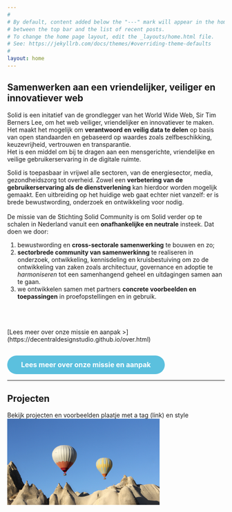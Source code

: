 ```yaml
---
#
# By default, content added below the "---" mark will appear in the home page
# between the top bar and the list of recent posts.
# To change the home page layout, edit the _layouts/home.html file.
# See: https://jekyllrb.com/docs/themes/#overriding-theme-defaults
#
layout: home
---
```



## Samenwerken aan een vriendelijker, veiliger en innovatiever web
Solid is een initatief van de grondlegger van het World Wide Web, Sir Tim Berners Lee, om het web veiliger, vriendelijker en innovatiever te maken. <br>
Het maakt het mogelijk om **verantwoord en veilig data te delen** op basis van open standaarden en gebaseerd op waardes zoals zelfbeschikking, keuzevrijheid, vertrouwen en transparantie. <br>
Het is een middel om bij te dragen aan een mensgerichte, vriendelijke en veilige gebruikerservaring in de digitale ruimte.

Solid is toepasbaar in vrijwel alle sectoren, van de energiesector, media, gezondheidszorg tot overheid. Zowel een **verbetering van de gebruikerservaring als de dienstverlening** kan hierdoor worden mogelijk gemaakt.
Een uitbreiding op het huidige web gaat echter niet vanzelf: er is brede bewustwording, onderzoek en ontwikkeling voor nodig.  <br> <br>
De missie van de Stichting Solid Community is om Solid verder op te schalen in Nederland vanuit een **onafhankelijke en neutrale** insteek.
Dat doen we door: <br>
1. bewustwording en **cross-sectorale samenwerking** te bouwen en zo;<br> 
2. **sectorbrede community van samenwerkinng** te realiseren in onderzoek, ontwikkeling, kennisdeling en kruisbestuiving om zo de ontwikkeling van zaken zoals architectuur, governance en adoptie te *harmoniseren* tot een samenhangend geheel en uitdagingen samen aan te gaan. <br> 
3. we ontwikkelen samen  met partners **concrete voorbeelden en toepassingen** in proefopstellingen en in gebruik.
 <br> 
 <br> 
<br>
[Lees meer over onze missie en aanpak >](https://decentraldesignstudio.github.io/over.html)


<button type="button" class="btn btn-info" style="-webkit-box-sizing: border-box;-moz-box-sizing: border-box;box-sizing: border-box;margin: 0;font: inherit;color: white;overflow: visible;text-transform: none;-webkit-appearance: button;cursor: pointer;font-family: inherit;font-size: 16px;line-height: 1.42857143;display: inline-block;padding: 10px 32px;margin-bottom: 0;font-weight: bold;text-align: center;white-space: nowrap;vertical-align: middle;-ms-touch-action: manipulation;touch-action: manipulation;-webkit-user-select: none;-moz-user-select: none;-ms-user-select: none;user-select: none;background-image: none;border: 1px solid transparent;border-radius: 30px;background-color: #5bc0de;border-color: #46b8da;border-width: 0;margin-top: 15px; width: auto;">Lees meer over onze missie en aanpak</button>

---


## Projecten
Bekijk projecten en voorbeelden
plaatje met a tag (link) en style <br>
<a href="https://decentraldesignstudio.github.io/projecten.html"><img src="img/plaatje.jpg" style="width:70%;"></a>


